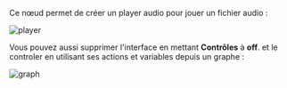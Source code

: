Ce nœud permet de créer un player audio pour jouer un fichier audio :

![player](/documentation/nodes/audioPlayer/player.png)

Vous pouvez aussi supprimer l'interface en mettant **Contrôles** à **off**. et le controler en utilisant ses actions et variables depuis un graphe :

![graph](/documentation/nodes/audioPlayer/graph-fr.png)
